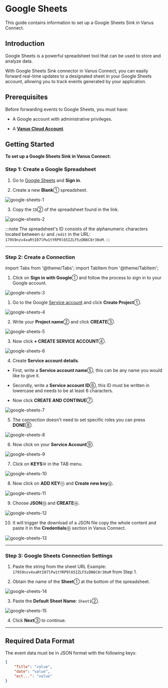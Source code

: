 # Google Sheets

This guide contains information to set up a Google Sheets Sink in Vanus Connect.

## Introduction

Google Sheets is a powerful spreadsheet tool that can be used to store and analyze data. 

With Google Sheets Sink connector in Vanus Connect, you can easily forward real-time updates to a designated sheet in your Google Sheets account, allowing you to track events generated by your application.

## Prerequisites

Before forwarding events to Google Sheets, you must have:

- A Google account with administrative privileges.

- A [**Vanus Cloud Account**](https://cloud.vanus.ai).

## Getting Started

**To set up a Google Sheets Sink in Vanus Connect:**

### Step 1: Create a Google Spreadsheet

1. Go to [Google Sheets](https://docs.google.com/spreadsheets/u/0/) and **Sign in**.

2. Create a new **Blank**① spreadsheet.

![google-sheets-1](images/google-sheets-1.webp)

3. Copy the `ID`② of the spreadsheet found in the link.

![google-sheets-2](images/google-sheets-2.webp)

:::note
The spreadsheet's ID consists of the alphanumeric characters located between `d/` and `/edit` in the URL: `179S9nzv4xaRtI07lPw1tYRP9l65IZLF5zDN6C8r30oM`.
:::

---

### Step 2: Create a Connection

import Tabs from '@theme/Tabs';
import TabItem from '@theme/TabItem';

<Tabs>

<TabItem label="Authentication via Google" value="authentication-via-google">

1. Click on **Sign in with Google**① and follow the process to sign in to your Google account.

![google-sheets-3](images/google-sheets-3.webp)

</TabItem>

<TabItem label="Service Account Credentials" value="service-account-credentials">

1. Go to the Google [Service account](https://console.cloud.google.com/iam-admin/serviceaccounts) and click **Create Project**①.

![google-sheets-4](images/google-sheets-4.webp)

2. Write your **Project name**② and click **CREATE**③.

![google-sheets-5](images/google-sheets-5.webp)

3. Now click **+ CREATE SERVICE ACCOUNT**④.

![google-sheets-6](images/google-sheets-6.webp)

4. Create **Service account details**.

- First, write a **Service account name**⑤, this can be any name you would like to give it.

- Secondly, write a **Service account ID**⑥, this ID must be written in lowercase and needs to be at least 6 characters.

- Now click **CREATE AND CONTINUE**⑦.

![google-sheets-7](images/google-sheets-7.webp)

5. The connection doesn't need to set specific roles you can press **DONE**⑧.

![google-sheets-8](images/google-sheets-8.webp)

6. Now click on your **Service Account**⑨.

![google-sheets-9](images/google-sheets-9.webp)

7. Click on **KEYS**⑩ in the TAB menu.

![google-sheets-10](images/google-sheets-10.webp)

8. Now click on **ADD KEY**⑪ and **Create new key**⑫.

![google-sheets-11](images/google-sheets-11.webp)

9. Choose **JSON**⑬ and **CREATE**⑭.

![google-sheets-12](images/google-sheets-12.webp)

10. It will trigger the download of a JSON file copy the whole content and paste it in the **Credentials**⑮ section in Vanus Connect.

![google-sheets-13](images/google-sheets-13.webp)

</TabItem>

</Tabs>

---

### Step 3: Google Sheets Connection Settings

1. Paste the string from the sheet URL Example: `179S9nzv4xaRtI07lPw1tYRP9l65IZLF5zDN6C8r30oM` from Step 1.

2. Obtain the name of the **Sheet**① at the bottom of the spreadsheet.

![google-sheets-14](images/google-sheets-14.webp)

3. Paste the **Default Sheet Name**: `Sheet1`②.

![google-sheets-15](images/google-sheets-15.webp)

4. Click **Next**③ to continue.

---

## Required Data Format

The event data must be in JSON format with the following keys:

```json
{
    "Title": "value",
    "date": "value",
    "ect...": "value"
}
```
